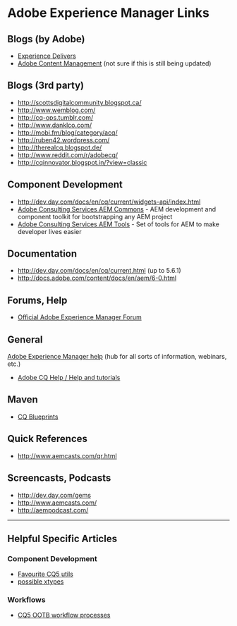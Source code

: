 Adobe Experience Manager Links
=========

## Blogs (by Adobe)
* [Experience Delivers](http://experiencedelivers.adobe.com/cemblog/en/experiencedelivers.html)
* [Adobe Content Management](http://blogs.adobe.com/contentmanagement/) (not sure if this is still being updated)

## Blogs (3rd party)
* http://scottsdigitalcommunity.blogspot.ca/
* http://www.wemblog.com/
* http://cq-ops.tumblr.com/
* http://www.danklco.com/
* http://mobi.fm/blog/category/acq/
* http://ruben42.wordpress.com/
* http://therealcq.blogspot.de/
* http://www.reddit.com/r/adobecq/
* http://cqinnovator.blogspot.in/?view=classic

## Component Development
* http://dev.day.com/docs/en/cq/current/widgets-api/index.html
* [Adobe Consulting Services AEM Commons](http://adobe-consulting-services.github.io/acs-aem-commons/) - AEM development and component toolkit for bootstrapping any AEM project
* [Adobe Consulting Services AEM Tools](http://adobe-consulting-services.github.io/acs-aem-tools/) - Set of tools for AEM to make developer lives easier

## Documentation
* http://dev.day.com/docs/en/cq/current.html (up to 5.6.1)
* http://docs.adobe.com/content/docs/en/aem/6-0.html

## Forums, Help
* [Official Adobe Experience Manager Forum](http://help-forums.adobe.com/content/adobeforums/en/experience-manager-forum/adobe-experience-manager.html)

## General
[Adobe Experience Manager help](http://helpx.adobe.com/marketing-cloud/experience-manager.html) (hub for all sorts of information, webinars, etc.)
* [Adobe CQ Help / Help and tutorials](http://helpx.adobe.com/experience-manager/topics.html)

## Maven
* [CQ Blueprints](http://www.cqblueprints.com/)

## Quick References
* http://www.aemcasts.com/qr.html

## Screencasts, Podcasts
* http://dev.day.com/gems
* http://www.aemcasts.com/
* http://aempodcast.com/


----------------------------------------

## Helpful Specific Articles

### Component Development
* [Favourite CQ5 utils](http://experiencedelivers.adobe.com/cemblog/en/experiencedelivers/2013/05/my-favourite-cq5-utils.html)
* [possible xtypes](http://dev.day.com/docs/en/cq/current/developing/widgets/xtypes.html)

### Workflows
* [CQ5 OOTB workflow processes](http://blogs.adobe.com/contentmanagement/2013/05/13/cq-5-6-out-of-the-box-workflow-processes-and-what-they-docan-be-used-for/)
